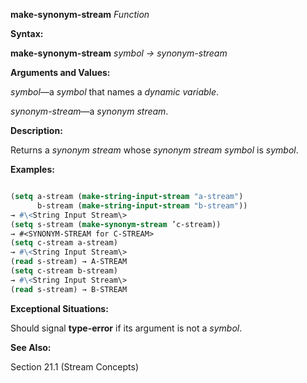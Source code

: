 **make-synonym-stream** *Function* 



**Syntax:** 



**make-synonym-stream** *symbol → synonym-stream* 



**Arguments and Values:** 



*symbol*—a *symbol* that names a *dynamic variable*. 



*synonym-stream*—a *synonym stream*. 



**Description:** 



Returns a *synonym stream* whose *synonym stream symbol* is *symbol*. 



**Examples:**
```lisp

(setq a-stream (make-string-input-stream "a-stream") 
      b-stream (make-string-input-stream "b-stream")) 
→ #\<String Input Stream\> 
(setq s-stream (make-synonym-stream ’c-stream)) 
→ #<SYNONYM-STREAM for C-STREAM> 
(setq c-stream a-stream) 
→ #\<String Input Stream\> 
(read s-stream) → A-STREAM 
(setq c-stream b-stream) 
→ #\<String Input Stream\> 
(read s-stream) → B-STREAM 

```
**Exceptional Situations:** 



Should signal **type-error** if its argument is not a *symbol*. 



**See Also:** 



Section 21.1 (Stream Concepts) 


